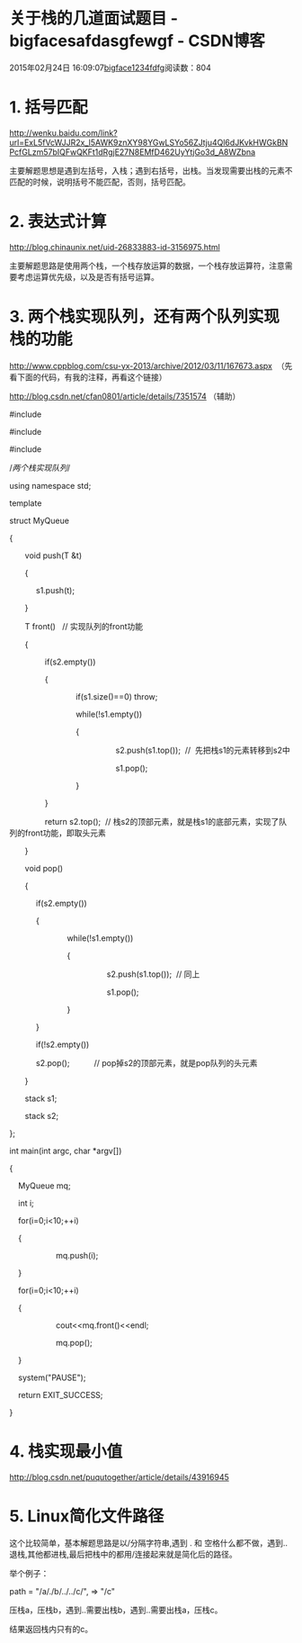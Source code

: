 # 关于栈的几道面试题目 - bigfacesafdasgfewgf - CSDN博客





2015年02月24日 16:09:07[bigface1234fdfg](https://me.csdn.net/puqutogether)阅读数：804








# 1. 括号匹配
http://wenku.baidu.com/link?url=ExL5fVcWJJR2x_l5AWK9znXY98YGwLSYo56ZJtju4Ql6dJKvkHWGkBNPcfGLzm57bIQFwQKFt1dRgjE27N8EMfD462UyYtjGo3d_A8WZbna



主要解题思想是遇到左括号，入栈；遇到右括号，出栈。当发现需要出栈的元素不匹配的时候，说明括号不能匹配，否则，括号匹配。



# 2. 表达式计算
http://blog.chinaunix.net/uid-26833883-id-3156975.html



主要解题思路是使用两个栈，一个栈存放运算的数据，一个栈存放运算符，注意需要考虑运算优先级，以及是否有括号运算。



# 3. 两个栈实现队列，还有两个队列实现栈的功能
http://www.cppblog.com/csu-yx-2013/archive/2012/03/11/167673.aspx  （先看下面的代码，有我的注释，再看这个链接）



http://blog.csdn.net/cfan0801/article/details/7351574 （辅助）



#include <cstdlib>  

#include <iostream>  

#include <stack>  

/*两个栈实现队列*/  

using namespace std;  

template<class T>  

struct MyQueue  

{  

       void push(T &t)  

       {  

            s1.push(t);  

       }  

       T front()   // 实现队列的front功能

       {  

                if(s2.empty())  

                {  

                              if(s1.size()==0) throw;  

                              while(!s1.empty())  

                              {  

                                                s2.push(s1.top());  //  先把栈s1的元素转移到s2中

                                                s1.pop();  

                              }  

                }  

                return s2.top();  // 栈s2的顶部元素，就是栈s1的底部元素，实现了队列的front功能，即取头元素

       }  

       void pop()  

       {  

            if(s2.empty())  

            {  

                          while(!s1.empty())  

                          {  

                                            s2.push(s1.top());  // 同上

                                            s1.pop();  

                          }  

            }  

            if(!s2.empty())   

            s2.pop();           // pop掉s2的顶部元素，就是pop队列的头元素

       }  

       stack<T> s1;  

       stack<T> s2;  

};  

int main(int argc, char *argv[])  

{  

    MyQueue<int> mq;  

    int i;  

    for(i=0;i<10;++i)  

    {  

                     mq.push(i);  

    }  

    for(i=0;i<10;++i)  

    {  

                     cout<<mq.front()<<endl;  

                     mq.pop();  

    }  

    system("PAUSE");  

    return EXIT_SUCCESS;  

}  





# 4. 栈实现最小值
http://blog.csdn.net/puqutogether/article/details/43916945


# 5. Linux简化文件路径



这个比较简单，基本解题思路是以/分隔字符串,遇到 . 和 空格什么都不做，遇到..退栈,其他都进栈,最后把栈中的都用/连接起来就是简化后的路径。



举个例子：

path = "/a/./b/../../c/", => "/c"



压栈a，压栈b，遇到..需要出栈b，遇到..需要出栈a，压栈c。

结果返回栈内只有的c。







